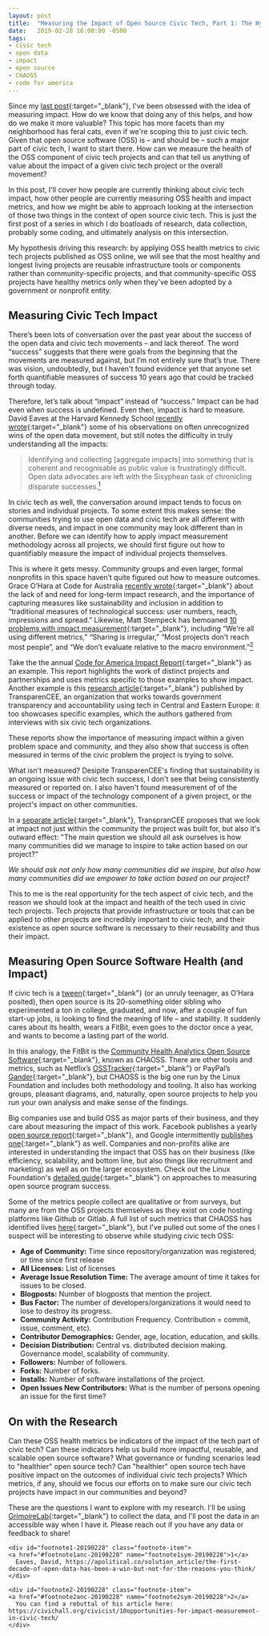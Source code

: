 ```yaml
---
layout: post
title:  "Measuring the Impact of Open Source Civic Tech, Part 1: The Hypothesis"
date:   2019-02-28 16:00:00 -0500
tags:
- civic tech
- open data
- impact
- open source
- CHAOSS
- code for america
---
```


Since my [last post]((/2019/02/07/public-vs-community-ownership-open-source-civic-tech)){:target="_blank"}, I've been obsessed with the idea of measuring impact. How do we know that doing any of this helps, and how do we make it more valuable? This topic has more facets than my neighborhood has feral cats, even if we're scoping this to just civic tech. Given that open source software (OSS) is – and should be – such a major part of civic tech, I want to start there. How can we measure the health of the OSS component of civic tech projects and can that tell us anything of value about the impact of a given civic tech project or the overall movement?

In this post, I'll cover how people are currently thinking about civic tech impact, how other people are currently measuring OSS health and impact metrics, and how we might be able to approach looking at the intersection of those two things in the context of open source civic tech. This is just the first post of a series in which I do boatloads of research, data collection, probably some coding, and ultimately analysis on this intersection.

My hypothesis driving this research: by applying OSS health metrics to civic tech projects published as OSS online, we will see that the most healthy and longest living projects are reusable infrastructure tools or components rather than community-specific projects, and that community-specific OSS projects have healthy metrics only when they've been adopted by a government or nonprofit entity.

## Measuring Civic Tech Impact
There’s been lots of conversation over the past year about the success of the open data and civic tech movements – and lack thereof. The word “success” suggests that there were goals from the beginning that the movements are measured against, but I’m not entirely sure that’s true. There was vision, undoubtedly, but I haven't found evidence yet that anyone set forth quantifiable measures of success 10 years ago that could be tracked through today.

Therefore, let’s talk about “impact” instead of “success.” Impact can be had even when success is undefined. Even then, impact is hard to measure. David Eaves at the Harvard Kennedy School [recently wrote](https://apolitical.co/solution_article/the-first-decade-of-open-data-has-been-a-win-but-not-for-the-reasons-you-think/){:target="_blank"} some of his observations on often unrecognized wins of the open data movement, but still notes the difficulty in truly understanding all the impacts:
 
> Identifying and collecting [aggregate impacts] into something that is coherent and recognisable as public value is frustratingly difficult. Open data advocates are left with the Sisyphean task of chronicling disparate successes.<a href="#footnote1-20190228" class="body-footnote-link" name="footnote1anc-20190228"><sup>1</sup></a>

In civic tech as well, the conversation around impact tends to focus on stories and individual projects. To some extent this makes sense: the communities trying to use open data and civic tech are all different with diverse needs, and impact in one community may look different than in another. Before we can identify how to apply impact measurement methodology across all projects, we should first figure out how to quantifiably measure the impact of individual projects themselves.

This is where it gets messy. Community groups and even larger, formal nonprofits in this space haven’t quite figured out how to measure outcomes. Grace O’Hara at Code for Australia [recently wrote](https://apolitical.co/solution_article/civic-tech-movement-teenage-years/){:target="_blank"} about the lack of and need for long-term impact research, and the importance of capturing measures like sustainability and inclusion in addition to “traditional measures of technological success: user numbers, reach, impressions and spread.” Likewise, Matt Stempeck has bemoaned [10 problems with impact measurement](https://civichall.org/civicist/10-problems-with-impact-measurement-in-civic-tech/){:target="_blank"}, including “We’re all using different metrics,”  “Sharing is irregular,” “Most projects don’t reach most people”, and “We don’t evaluate relative to the macro environment.”<a href="#footnote2-20190228" class="body-footnote-link" name="footnote2anc-20190228"><sup>2</sup></a>

Take the the annual [Code for America Impact Report](https://www.codeforamerica.org/impact/2018){:target="_blank"} as an example. This report highlights the work of distinct projects and partnerships and uses metrics specific to those examples to show impact. Another example is this [research article](https://techfails.transparencee.org/){:target="_blank"} published by TransparenCEE, an organization that works towards government transparency and accountability using tech in Central and Eastern Europe: it too showcases specific examples, which the authors gathered from interviews with six civic tech organizations.

These reports show the importance of measuring impact within a given problem space and community, and they also show that success is often measured in terms of the civic problem the project is trying to solve. 

What isn't measured? Desipite TransparenCEE's finding that sustainability is an ongoing issue with civic tech success, I don't see that being consistently measured or reported on. I also haven't found measurement of of the success or impact of the technology component of a given project, or the project's impact on other communities. 

In a [separate article](https://peoplebeforetech.transparencee.org/){:target="_blank"}, TranspranCEE proposes that we look at impact not just within the community the project was built for, but also it's outward effect: "The main question we should all ask ourselves is how many communities did we manage to inspire to take action based on our project?"

*We should ask not only how many communities did we inspire, but also how many communities did we empower to take action based on our project?* 

This to me is the real opportunity for the tech aspect of civic tech, and the reason we should look at the impact and health of the tech used in civic tech projects. Tech projects that provide infrastructure or tools that can be applied to other projects are incredibly important to civic tech, and their existence as open source software is necessary to their reusability and thus their impact.

## Measuring Open Source Software Health (and Impact)
If civic tech is a [tween](https://medium.com/@cydharrell/civic-tech-as-a-tween-4cd780b971bb){:target="_blank"} (or an unruly teenager, as O’Hara posited), then open source is its 20-something older sibling who experimented a ton in college, graduated, and now, after a couple of fun start-up jobs, is looking to find the meaning of life – and stability.  It suddenly cares about its health, wears a FitBit, even goes to the doctor once a year, and wants to become a lasting part of the world.

In this analogy, the FitBit is the [Community Health Analytics Open Source Software](https://chaoss.community/about/){:target="_blank"}, known as CHAOSS. There are other tools and metrics, such as Netflix’s [OSSTracker](https://github.com/Netflix/osstracker){:target="_blank"} or PayPal’s [Gander](https://github.com/paypal/gander){:target="_blank"}, but CHAOSS is the big one run by the Linux Foundation and includes both methodology and tooling. It also has working groups, pleasant diagrams, and, naturally, open source projects to help you run your own analysis and make sense of the findings. 

Big companies use and build OSS as major parts of their business, and they care about measuring the impact of this work. Facebook publishes a yearly [open source report](https://code.fb.com/open-source/open-source-2018/){:target="_blank"}, and Google intermittently [publishes one](https://opensource.googleblog.com/2016/10/google-open-source-report-card.html){:target="_blank"} as well. Companies and non-profits alike are interested in understanding the impact that OSS has on their business (like efficiency, scalability, and bottom line, but also things like recruitment and marketing) as well as on the larger ecosystem. Check out the Linux Foundation's [detailed guide](https://www.linuxfoundation.org/resources/open-source-guides/measuring-your-open-source-program-success/){:target="_blank"} on approaches to measuring open source program success.

Some of the metrics people collect are qualitative or from surveys, but many are from the OSS projects themselves as they exist on code hosting platforms like Github or Gitlab. A full list of such metrics that CHAOSS has identified lives [here](https://github.com/chaoss/metrics#full-list-of-activity-metrics){:target="_blank"}, but I've pulled out some of the ones I suspect will be interesting to observe while studying civic tech OSS:
* **Age of Community:** Time since repository/organization was registered; or time since first release
* **All Licenses:** List of licenses
* **Average Issue Resolution Time:** The average amount of time it takes for issues to be closed.
* **Blogposts:** Number of blogposts that mention the project.
* **Bus Factor:** The number of developers/organizations it would need to lose to destroy its progress.
* **Community Activity:** Contribution Frequency. Contribution = commit, issue, comment, etc).
* **Contributor Demographics:** Gender, age, location, education, and skills.
* **Decision Distribution:** Central vs. distributed decision making. Governance model, scalability of community.
* **Followers:** Number of followers.
* **Forks:** Number of forks.
* **Installs:** Number of software installations of the project.
* **Open Issues New Contributors:** What is the number of persons opening an issue for the first time?


## On with the Research
Can these OSS health metrics be indicators of the impact of the tech part of civic tech? Can these indicators help us build more impactful, reusable, and scalable open source software? What governance or funding scenarios lead to "healthier" open source tech? Can "healthier" open source tech have positive impact on the outcomes of individual civic tech projects? Which metrics, if any, should we focus our efforts on to make sure our civic tech projects have impact in our communities and beyond? 

These are the questions I want to explore with my research. I'll be using [GrimoireLab](https://chaoss.github.io/grimoirelab/){:target="_blank"} to collect the data, and I'll post the data in an accessible way when I have it. Please reach out if you have any data or feedback to share!


<div class="footnote-block">

	<div id="footnote1-20190228" class="footnote-item">
	<a href="#footnote1anc-20190228" name="footnote1sym-20190228">1</a> 
	  Eaves, David, https://apolitical.co/solution_article/the-first-decade-of-open-data-has-been-a-win-but-not-for-the-reasons-you-think/ 
	</div>

	<div id="footnote2-20190228" class="footnote-item">
	<a href="#footnote2anc-20190228" name="footnote2sym-20190228">2</a> 
	  You can find a rebuttal of his article here: https://civichall.org/civicist/10opportunities-for-impact-measurement-in-civic-tech/ 
	</div>
	
</div>